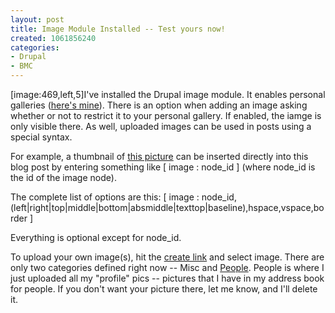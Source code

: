 ```yaml
--- 
layout: post
title: Image Module Installed -- Test yours now!
created: 1061856240
categories: 
- Drupal
- BMC
---
```

[image:469,left,5]I've installed the Drupal image module. It enables personal galleries (<a href="/image/uid/1">here's mine</a>). There is an option when adding an image asking whether or not to restrict it to your personal gallery. If enabled, the iamge is only visible there. As well, uploaded images can be used in posts using a special syntax.

For example, a thumbnail of <a href="/node/view/469">this picture</a> can be inserted directly into this blog post by entering something like [ image : node_id ] (where node_id is the id of the image node).
<!--break-->
The complete list of options are this:
[&nbsp;image&nbsp;:&nbsp;node_id,(left|right|top|middle|bottom|absmiddle|texttop|baseline),hspace,vspace,border ]

Everything is optional except for node_id.

To upload your own image(s), hit the <a href="/node/add">create link</a> and select image. There are only two categories defined right now -- Misc and <a href="/image/tid/99">People</a>. People is where I just uploaded all my "profile" pics -- pictures that I have in my address book for people. If you don't want your picture there, let me know, and I'll delete it.
